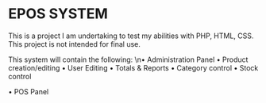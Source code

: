 # EPOS SYSTEM

This is a project I am undertaking to test my abilities with PHP, HTML, CSS. This project is not intended for final use.

This system will contain the following:
  \n• Administration Panel
     • Product creation/editing
     • User Editing
     • Totals & Reports
     • Category control
     • Stock control
     
  • POS Panel
